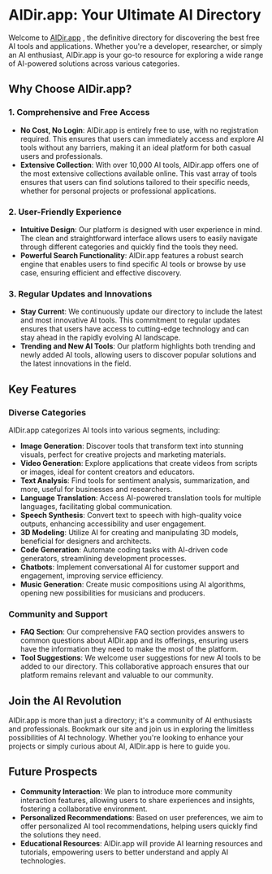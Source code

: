 # AIDir.app: Your Ultimate AI Directory

Welcome to [AIDir.app](https://aidir.app) , the definitive directory for discovering the best free AI tools and applications. Whether you're a developer, researcher, or simply an AI enthusiast, AIDir.app is your go-to resource for exploring a wide range of AI-powered solutions across various categories.

## Why Choose AIDir.app?

### 1. Comprehensive and Free Access

- **No Cost, No Login**: AIDir.app is entirely free to use, with no registration required. This ensures that users can immediately access and explore AI tools without any barriers, making it an ideal platform for both casual users and professionals.
- **Extensive Collection**: With over 10,000 AI tools, AIDir.app offers one of the most extensive collections available online. This vast array of tools ensures that users can find solutions tailored to their specific needs, whether for personal projects or professional applications.

### 2. User-Friendly Experience

- **Intuitive Design**: Our platform is designed with user experience in mind. The clean and straightforward interface allows users to easily navigate through different categories and quickly find the tools they need.
- **Powerful Search Functionality**: AIDir.app features a robust search engine that enables users to find specific AI tools or browse by use case, ensuring efficient and effective discovery.

### 3. Regular Updates and Innovations

- **Stay Current**: We continuously update our directory to include the latest and most innovative AI tools. This commitment to regular updates ensures that users have access to cutting-edge technology and can stay ahead in the rapidly evolving AI landscape.
- **Trending and New AI Tools**: Our platform highlights both trending and newly added AI tools, allowing users to discover popular solutions and the latest innovations in the field.

## Key Features

### Diverse Categories

AIDir.app categorizes AI tools into various segments, including:

- **Image Generation**: Discover tools that transform text into stunning visuals, perfect for creative projects and marketing materials.
- **Video Generation**: Explore applications that create videos from scripts or images, ideal for content creators and educators.
- **Text Analysis**: Find tools for sentiment analysis, summarization, and more, useful for businesses and researchers.
- **Language Translation**: Access AI-powered translation tools for multiple languages, facilitating global communication.
- **Speech Synthesis**: Convert text to speech with high-quality voice outputs, enhancing accessibility and user engagement.
- **3D Modeling**: Utilize AI for creating and manipulating 3D models, beneficial for designers and architects.
- **Code Generation**: Automate coding tasks with AI-driven code generators, streamlining development processes.
- **Chatbots**: Implement conversational AI for customer support and engagement, improving service efficiency.
- **Music Generation**: Create music compositions using AI algorithms, opening new possibilities for musicians and producers.

### Community and Support

- **FAQ Section**: Our comprehensive FAQ section provides answers to common questions about AIDir.app and its offerings, ensuring users have the information they need to make the most of the platform.
- **Tool Suggestions**: We welcome user suggestions for new AI tools to be added to our directory. This collaborative approach ensures that our platform remains relevant and valuable to our community.

## Join the AI Revolution

AIDir.app is more than just a directory; it's a community of AI enthusiasts and professionals. Bookmark our site and join us in exploring the limitless possibilities of AI technology. Whether you're looking to enhance your projects or simply curious about AI, AIDir.app is here to guide you.

## Future Prospects

- **Community Interaction**: We plan to introduce more community interaction features, allowing users to share experiences and insights, fostering a collaborative environment.
- **Personalized Recommendations**: Based on user preferences, we aim to offer personalized AI tool recommendations, helping users quickly find the solutions they need.
- **Educational Resources**: AIDir.app will provide AI learning resources and tutorials, empowering users to better understand and apply AI technologies.

